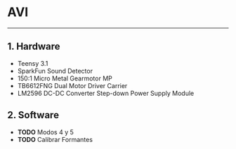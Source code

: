 # **AVI**
___

## 1. **Hardware**
- Teensy 3.1
- SparkFun Sound Detector
- 150:1 Micro Metal Gearmotor MP
- TB6612FNG Dual Motor Driver Carrier
- LM2596 DC-DC Converter Step-down Power Supply Module

## 2. **Software**
- **TODO** Modos 4 y 5
- **TODO** Calibrar Formantes
